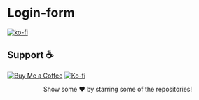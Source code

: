 # Login-form

[![ko-fi](https://ko-fi.com/img/githubbutton_sm.svg)](https://ko-fi.com/P5P2RVETH)


## Support ☕
[![Buy Me a Coffee](https://img.shields.io/badge/-☕%20Buy%20Me%20a%20Coffee-orange)](https://www.buymeacoffee.com/ramijar2020)
[![Ko-fi](https://img.shields.io/badge/-☕%20Ko--fi-brightgreen)](https://ko-fi.com/rammijar)

<div align="center">
   Show some ❤️ by starring some of the repositories!
</div>
